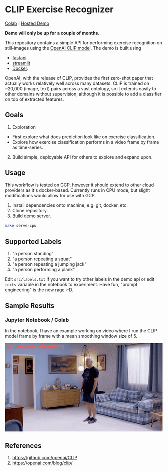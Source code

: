 # CLIP Exercise Recognizer

[Colab](https://drive.google.com/file/d/1MfJt6TzF_aM29IorJ6hv1jfrKERXIHs4/view?usp=sharing) | [Hosted Demo](http://exercise.enriquegortiz.com)

**Demo will only be up for a couple of months.**

This repository contains a simple API for performing exercise recognition on still-images using the [OpenAI CLIP model](https://github.com/openai/CLIP). The demo is built using
- [fastapi](https://github.com/tiangolo/fastapi)
- [streamlit](https://www.streamlit.io/)
- [Docker](https://www.docker.com).

OpenAI, with the release of CLIP, provides the first zero-shot paper that actually works relatively well across many datasets. CLIP is trained on ~20,000 (image, text) pairs across a vast ontology, so it extends easily to other domains without supervision, although it is possible to add a classifier on top of extracted features.

## Goals
1. Exploration
- First explore what does prediction look like on exercise classification.
- Explore how exercise classification performs in a video frame by frame as time-series.

2. Build simple, deployable API for others to explore and expand upon.

## Usage

This workflow is tested on GCP, however it should extend to other cloud providers as it's docker-based. Currently runs in CPU mode, but slight modifications would allow for use with GCP.

1. Install dependencies onto machine, e.g. git, docker, etc.
2. Clone repository.
3. Build demo server.
``` bash
make serve-cpu
```

## Supported Labels
1. "a person standing"
2. "a person repeating a squat"
3. "a person repeating a jumping jack"
4. "a person performing a plank"

Edit `src/labels.txt` if you want to try other labels in the demo api or edit `texts` variable in the notebook to experiment. Have fun, "prompt engineering" is the new rage :-D.

## Sample Results

### Jupyter Notebook / Colab
In the notebook, I have an example working on video where I run the CLIP model frame by frame with a mean smoothing window size of 5.

![Burpees!](src/streamlit/assets/burpee.gif)

## References
1. https://github.com/openai/CLIP
2. https://openai.com/blog/clip/
